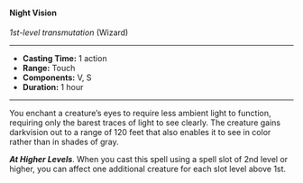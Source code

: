 #### Night Vision
*1st-level transmutation* (Wizard)
___
- **Casting Time:** 1 action
- **Range:** Touch
- **Components:** V, S
- **Duration:** 1 hour
---
You enchant a creature’s eyes to require less ambient light to function, requiring only the barest traces of light to see clearly. The creature gains darkvision out to a range of 120 feet that also enables it to see in color rather than in shades of gray.

***At Higher Levels***. When you cast this spell using a spell slot of 2nd level or higher, you can affect one additional creature for each slot level above 1st.
